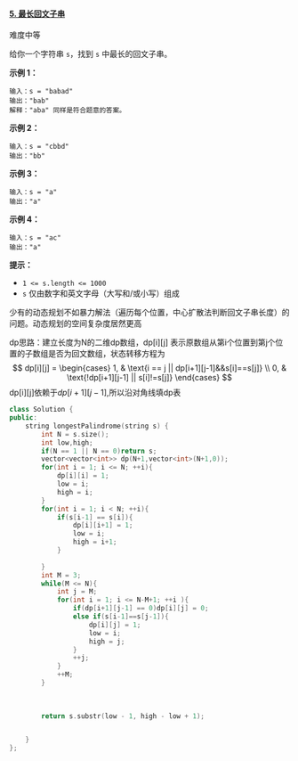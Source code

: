 #### [5. 最长回文子串](https://leetcode-cn.com/problems/longest-palindromic-substring/)

难度中等

给你一个字符串 `s`，找到 `s` 中最长的回文子串。

 

**示例 1：**

```
输入：s = "babad"
输出："bab"
解释："aba" 同样是符合题意的答案。
```

**示例 2：**

```
输入：s = "cbbd"
输出："bb"
```

**示例 3：**

```
输入：s = "a"
输出："a"
```

**示例 4：**

```
输入：s = "ac"
输出："a"
```

 

**提示：**

- `1 <= s.length <= 1000`
- `s` 仅由数字和英文字母（大写和/或小写）组成



少有的动态规划不如暴力解法（遍历每个位置，中心扩散法判断回文子串长度）的问题。动态规划的空间复杂度居然更高

dp思路：建立长度为N的二维dp数组，dp\[i\]\[j\] 表示原数组从第i个位置到第j个位置的子数组是否为回文数组，状态转移方程为
$$
dp[i][j] =
\begin{cases} 
1, & \text{i == j || dp[i+1][j-1]&&s[i]==s[j]} \\
0, & \text{!dp[i+1][j-1] || s[i]!=s[j]}
\end{cases}
$$
dp\[i]\[j]依赖于$dp[i+1][j-1]$,所以沿对角线填dp表

```c++
class Solution {
public:
    string longestPalindrome(string s) {
        int N = s.size();
        int low,high;
        if(N == 1 || N == 0)return s;
        vector<vector<int>> dp(N+1,vector<int>(N+1,0));
        for(int i = 1; i <= N; ++i){
            dp[i][i] = 1;
            low = i;
            high = i;
        }
        for(int i = 1; i < N; ++i){
            if(s[i-1] == s[i]){
                dp[i][i+1] = 1;
                low = i; 
                high = i+1;
            }
            
        }
        int M = 3;
        while(M <= N){
            int j = M;
            for(int i = 1; i <= N-M+1; ++i ){
                if(dp[i+1][j-1] == 0)dp[i][j] = 0;
                else if(s[i-1]==s[j-1]){
                    dp[i][j] = 1;
                    low = i;
                    high = j;
                }
                ++j;
            }
            ++M;
        }
        
        
        
        return s.substr(low - 1, high - low + 1);


    }
};
```









